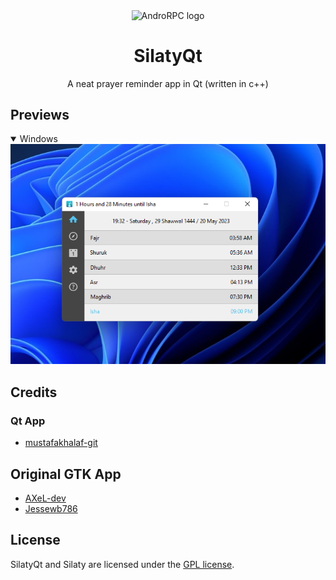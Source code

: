 <p align="center">
  <img src="https://github.com/mustafakhalaf-git/SilatyQt/raw/main/images/Icons/silaty.svg" align="center" width="100" height="100" alt="AndroRPC logo">
</p>
<H1 align="center">SilatyQt</H1>
<p align="center">A neat prayer reminder app in Qt (written in c++)<p align="center">
  
## Previews
  
<details open>
<summary>Windows</summary>
<img src="screenshots/SilatyHomeWindows.png"/>
</details>

## Credits

### Qt App
  - [mustafakhalaf-git](https://github.com/mustafakhalaf-git)

## Original GTK App
- [AXeL-dev](https://github.com/AXeL-dev)
- [Jessewb786](https://github.com/Jessewb786)

## License

SilatyQt and Silaty are licensed under the [GPL license](LICENSE).
